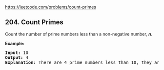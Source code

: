 https://leetcode.com/problems/count-primes

## 204. Count Primes

<div><p>Count the number of prime numbers less than a non-negative number, <b><i>n</i></b>.</p>
<p><strong>Example:</strong></p>
<pre><strong>Input:</strong> 10
<strong>Output:</strong> 4
<strong>Explanation:</strong> There are 4 prime numbers less than 10, they are 2, 3, 5, 7.
</pre>
</div>
